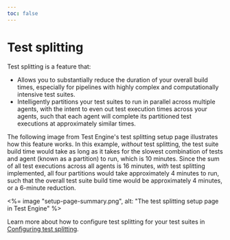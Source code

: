 ```yaml
---
toc: false
---
```


# Test splitting

Test splitting is a feature that:

- Allows you to substantially reduce the duration of your overall build times, especially for pipelines with highly complex and computationally intensive test suites.
- Intelligently partitions your test suites to run in parallel across multiple agents, with the intent to even out test execution times across your agents, such that each agent will complete its partitioned test executions at approximately similar times.

The following image from Test Engine's test splitting setup page illustrates how this feature works. In this example, _without_ test splitting, the test suite build time would take as long as it takes for the slowest combination of tests and agent (known as a partition) to run, which is 10 minutes. Since the sum of all test executions across all agents is 16 minutes, _with_ test splitting implemented, all four partitions would take approximately 4 minutes to run, such that the overall test suite build time would be approximately 4 minutes, or a 6-minute reduction.

<%= image "setup-page-summary.png", alt: "The test splitting setup page in Test Engine" %>

Learn more about how to configure test splitting for your test suites in [Configuring test splitting](/docs/test-engine/test-splitting/configuring).
